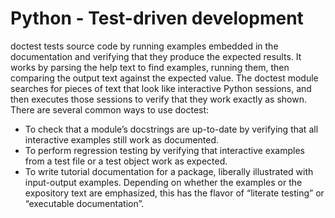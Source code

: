 <h1>Python - Test-driven development</h1>
<p>doctest tests source code by running examples embedded in the documentation and verifying that they produce the expected results. It works by parsing the help text to find examples, running them, then comparing the output text against the expected value. The doctest module searches for pieces of text that look like interactive Python sessions, and then executes those sessions to verify that they work exactly as shown. There are several common ways to use doctest:</p>
<ul>
<li>To check that a module’s docstrings are up-to-date by verifying that all interactive examples still work as documented.</li>
<li>To perform regression testing by verifying that interactive examples from a test file or a test object work as expected.</li>
<li>To write tutorial documentation for a package, liberally illustrated with input-output examples. Depending on whether the examples or the expository text are emphasized, this has the flavor of “literate testing” or “executable documentation”.</li>
